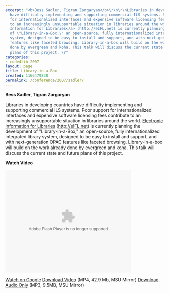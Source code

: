 ```yaml
---
excerpt: "<b>Bess Sadler, Tigran Zargaryan</b>\r\n\r\nLibraries in developing countries
  have difficulty implementing and supporting commercial ILS systems. Poor support
  for internationalized interfaces and expensive software licensing fees contribute
  to an increasingly unsupportable situation in libraries around the world. <a href=\"http://eIFL.net\">Electronic
  Information for Libraries</a> (http://eIFL.net) is currently planning the development
  of \"Library-in-a-Box,\" an open-source, fully internationalized integrated library
  system, designed to be easy to install and support, and with next-generation OPAC
  features like faceted browsing. Library-in-a-box will build on the work already
  done by evergreen and koha. This talk will discuss the current state and future
  plans of this project. \r"
categories:
- code4lib 2007
layout: page
title: Library-in-a-Box
created: 1166479838
permalink: /conference/2007/sadler/
---
```

<b>Bess Sadler, Tigran Zargaryan</b>

Libraries in developing countries have difficulty implementing and supporting commercial ILS systems. Poor support for internationalized interfaces and expensive software licensing fees contribute to an increasingly unsupportable situation in libraries around the world. <a href="http://eIFL.net">Electronic Information for Libraries</a> (http://eIFL.net) is currently planning the development of "Library-in-a-Box," an open-source, fully internationalized integrated library system, designed to be easy to install and support, and with next-generation OPAC features like faceted browsing. Library-in-a-box will build on the work already done by evergreen and koha. This talk will discuss the current state and future plans of this project. 

<b>Watch Video</b>

<embed style="width:400px; height:326px;" id="VideoPlayback" type="application/x-shockwave-flash" src="http://video.google.com/googleplayer.swf?docId=-5871606918700248327&hl=en" flashvars=""> </embed>

<a href="http://video.google.com/videoplay?docid=-5871606918700248327&hl=en">Watch on Google</a>
<a href="http://streaming.msu.edu/storemedia/download/ebyryan/code4lib07/d2/code4lib07_pres_library_in_box_sadler.mp4">Download Video</a> (MP4, 42.9 Mb, MSU Mirror)
<a href="http://streaming.msu.edu/storemedia/download/ebyryan/c4l07audio/d2/code4lib07_pres_library_in_box_sadler.mp3">Download Audio Only</a> (MP3, 9.5MB, MSU Mirror)
